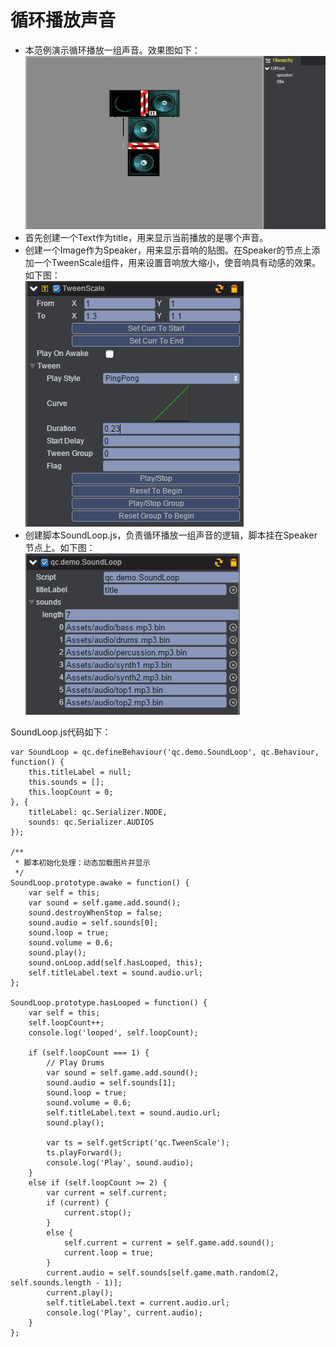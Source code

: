 # 循环播放声音

* 本范例演示循环播放一组声音。效果图如下：<br>
![](images\UI.png)
* 首先创建一个Text作为title，用来显示当前播放的是哪个声音。
* 创建一个Image作为Speaker，用来显示音响的贴图。在Speaker的节点上添加一个TweenScale组件，用来设置音响放大缩小，使音响具有动感的效果。如下图：<br>
![](images\scale.png)
* 创建脚本SoundLoop.js，负责循环播放一组声音的逻辑，脚本挂在Speaker节点上。如下图：<br>
![](images\soundloop.png)


SoundLoop.js代码如下：<br>

```
var SoundLoop = qc.defineBehaviour('qc.demo.SoundLoop', qc.Behaviour, function() {
    this.titleLabel = null;
    this.sounds = [];
    this.loopCount = 0;
}, {
    titleLabel: qc.Serializer.NODE,
    sounds: qc.Serializer.AUDIOS
});

/**
 * 脚本初始化处理：动态加载图片并显示
 */
SoundLoop.prototype.awake = function() {
    var self = this;
    var sound = self.game.add.sound();
    sound.destroyWhenStop = false;
    sound.audio = self.sounds[0];
    sound.loop = true;
    sound.volume = 0.6;
    sound.play();
    sound.onLoop.add(self.hasLooped, this);
    self.titleLabel.text = sound.audio.url;
};

SoundLoop.prototype.hasLooped = function() {
    var self = this;
    self.loopCount++;
    console.log('looped', self.loopCount);

    if (self.loopCount === 1) {
        // Play Drums
        var sound = self.game.add.sound();
        sound.audio = self.sounds[1];
        sound.loop = true;
        sound.volume = 0.6;
        self.titleLabel.text = sound.audio.url;
        sound.play();

        var ts = self.getScript('qc.TweenScale');
        ts.playForward();
        console.log('Play', sound.audio);
    }
    else if (self.loopCount >= 2) {
        var current = self.current;
        if (current) {
            current.stop();
        }
        else {
            self.current = current = self.game.add.sound();
            current.loop = true;
        }
        current.audio = self.sounds[self.game.math.random(2, self.sounds.length - 1)];
        current.play();
        self.titleLabel.text = current.audio.url;
        console.log('Play', current.audio);
    }
};

```